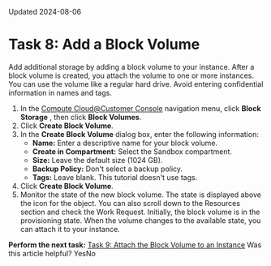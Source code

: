 Updated 2024-08-06
# Task 8: Add a Block Volume
Add additional storage by adding a block volume to your instance.
After a block volume is created, you attach the volume to one or more instances. You can use the volume like a regular hard drive.
Avoid entering confidential information in names and tags.
  1. In the [Compute Cloud@Customer Console](https://docs.oracle.com/en-us/iaas/compute-cloud-at-customer/topics/overview/compute-cloud-customer-console.htm#accessing-the-console "Use the Compute Cloud@Customer Console to create and manage compute, storage and other resources on a Compute Cloud@Customer infrastructure.") navigation menu, click **Block Storage** , then click **Block Volumes**.
  2. Click **Create Block Volume**.
  3. In the **Create Block Volume** dialog box, enter the following information:
     * **Name:** Enter a descriptive name for your block volume.
     * **Create in Compartment:** Select the Sandbox compartment.
     * **Size:** Leave the default size (1024 GB).
     * **Backup Policy:** Don't select a backup policy.
     * **Tags:** Leave blank. This tutorial doesn't use tags.
  4. Click **Create Block Volume**.
  5. Monitor the state of the new block volume.
The state is displayed above the icon for the object. You can also scroll down to the Resources section and check the Work Request.
Initially, the block volume is in the provisioning state. When the volume changes to the available state, you can attach it to your instance.


**Perform the next task:**
[Task 9: Attach the Block Volume to an Instance](https://docs.oracle.com/en-us/iaas/compute-cloud-at-customer/topics/compute/9-attach-the-block-volume-to-an-instance.htm#attach-the-block-volume-to-an-instance "Attach the block volume to an instance.")
Was this article helpful?
YesNo

